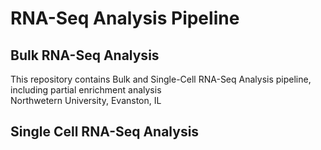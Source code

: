 # RNA-Seq Analysis Pipeline
## Bulk RNA-Seq Analysis
This repository contains Bulk and Single-Cell RNA-Seq Analysis pipeline, including partial enrichment analysis\
Northwetern University, Evanston, IL 

## Single Cell RNA-Seq Analysis
